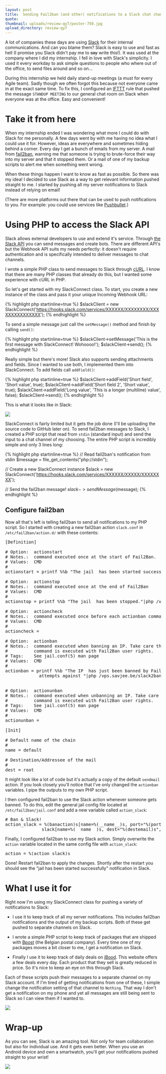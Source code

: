 ```yaml
---
layout: post
title:  Sending Fail2ban (and other) notifications to a Slack chat channel
quote: 
thumbnail: uploads/review-qy7/poster-750.jpg
upload_directory: review-qy7
---
```


A lot of companies these days are using [Slack](https://slack.com/) for their internal communications. And can you blame them? Slack is easy to use and fast as hell (I promise you Slack didn't pay me to <del>say</del> write this!). It was used at the company where I did my internship. I fell in love with Slack's simplicity. I used it every workday to ask simple questions to people who where out of the office, to send files around and so on...

During this internship we held daily stand-up meetings (a must for every Agile team). Sadly though we often forgot this because not everyone came in at the exact same time. To fix this, I configured an [IFTTT](https://ifttt.com/) rule that pushed the message ``STANDUP MEETING`` to our general chat room on Slack when everyone was at the office. Easy and convenient!

<!--more-->

# Take it from here
When my internship ended I was wondering what more I could do with Slack for me personally. A few days went by with me having no idea what I could use it for. However, ideas are everywhere and sometimes hiding behind a corner. Every day I get a bunch of emails from my server. A  mail from [fail2ban](http://www.fail2ban.org/), warning me that someone is trying to brute-force their way into my server and that it stopped them. Or a mail of one of my backup scripts to alert me when something went wrong.

When these things happen I want to know as fast as possible. So there was my idea! I decided to use Slack as a way to get relevant information pushed straight to me. I started by pushing all my server notifications to Slack instead of relying on email!

(There are more platforms out there that can be used to push notifications to you. For example: you could use services like [Pushbullet](https://docs.pushbullet.com/).)

# Using PHP to access the Slack API
Slack allows external developers to use and extend it's service. Through [the Slack API](https://api.slack.com/) you can send messages and create bots. There are different API's but the Webhook API suits my needs perfectly: it doesn't require authentication and is specifically intended to deliver messages to chat channels.

I wrote a simple PHP class to send messages to Slack through [cURL](http://php.net/manual/en/book.curl.php). I know that there are many PHP classes that already do this, but I wanted some experience with cURL in PHP.

So let's get started with my SlackConnect class. To start, you create a new instance of the class and pass it your unique Incoming Webhook URL:

{% highlight php startinline=true %}
$slackClient = new SlackConnect('https://hooks.slack.com/services/XXXXXX/XXXXXXXX/XXXXXXXXXXXXXXX');
{% endhighlight %}

To send a simple message just call the ``setMessage()`` method and finish by calling ``send()``:

{% highlight php startinline=true %}
$slackClient->setMessage('This is the first message with SlackConnect! Wohoooo!');
$slackClient->send();
{% endhighlight %}

Really simple but there's more! Slack also supports sending attachments and fields. Since I wanted to use both, I implemented them into SlackConnect. To add fields call ``addField()``:

{% highlight php startinline=true %}
$slackClient->addField('Short field', 'Short value', true);
$slackClient->addField('Short field 2', 'Short value', true);
$slackClient->addField('Long value', 'This is a longer (multiline) value', false);
$slackClient->send();
{% endhighlight %}

This is what it looks like in Slack:

![](/uploads/fail2ban-slack-notifications/slack-preview.png)

SlackConnect is fairly limited but it gets the job done (I'll be uploading the source code to GitHub later on). To send fail2ban messages to Slack, I created a PHP script that read from ``stdin`` (standard input) and send the input to a chat channel of my choosing. The entire PHP script is incredibly simple and only 3 lines long:

{% highlight php startinline=true %}
// Read fail2ban's notification from stdin
$message = file_get_contents("php://stdin");

// Create a new SlackConnect instance
$slack = new SlackConnect('https://hooks.slack.com/services/XXXXXX/XXXXX/XXXXXXXX');

// Send the fail2ban message!
$slack->sendMessage($message);
{% endhighlight %}

## Configure fail2ban
Now all that's left is telling fail2ban to send all notifications to my PHP script. So I started with creating a new fail2ban action ``slack.conf`` in ``/etc/fail2ban/action.d/`` with these contents:

<pre>
[Definition]

# Option:  actionstart
# Notes.:  command executed once at the start of Fail2Ban.
# Values:  CMD
#
actionstart = printf %%b "The jail <name> has been started successfully."|php /vps.savjee.be/slack2ban/send.php

# Option:  actionstop
# Notes.:  command executed once at the end of Fail2Ban
# Values:  CMD
#
actionstop = printf %%b "The jail <name> has been stopped."|php /vps.savjee.be/slack2ban/send.php

# Option:  actioncheck
# Notes.:  command executed once before each actionban command
# Values:  CMD
#
actioncheck =

# Option:  actionban
# Notes.:  command executed when banning an IP. Take care that the
#          command is executed with Fail2Ban user rights.
# Tags:    See jail.conf(5) man page
# Values:  CMD
#
actionban = printf %%b "The IP <ip> has just been banned by Fail2Ban after
            <failures> attempts against <name>"|php /vps.savjee.be/slack2ban/send.php


# Option:  actionunban
# Notes.:  command executed when unbanning an IP. Take care that the
#          command is executed with Fail2Ban user rights.
# Tags:    See jail.conf(5) man page
# Values:  CMD
#
actionunban =

[Init]

# Default name of the chain
#
name = default

# Destination/Addressee of the mail
#
dest = root
</pre>

It might look like a lot of code but it's actually a copy of the default ``sendmail`` action. If you look closely you'll notice that I've only changed the ``actionban`` variables. I pipe the outputs to my own PHP script.

I then configured fail2ban to use the Slack action whenever
someone gets banned. To do this, edit the general jail config file located at ``/etc/fail2ban/jail.conf`` and add a new variable called ``action_slack``:

<pre>
# Ban & Slack!
action_slack = %(banaction)s[name=%(__name__)s, port="%(port)s", protocol="%(protocol)s", chain="%(chain)s"]
              slack[name=%(__name__)s, dest="%(destemail)s", protocol="%(protocol)s", chain="%(chain)s", sendername="%(sendername)s"]
</pre>

Finally, I configured fail2ban to use my Slack action. Simply overwrite the ``action`` variable located in the same config file with ``action_slack``:

<pre>
action = %(action_slack)s
</pre>

Done! Restart fail2ban to apply the changes. Shortly after the restart you should see the "jail has been started successfully" notification in Slack.

# What I use it for
Right now I'm using my SlackConnect class for pushing a variety of notifications to Slack:

  * I use it to keep track of all my server notifications. This includes fail2ban notifications and the output of my backup scripts. Both of these get pushed to separate channels on Slack.

  * I wrote a simple PHP script to keep track of packages that are shipped with [Bpost](https://www.bpost.be/) (the Belgian postal company). Every time one of my packages moves a bit closer to me, I get a notification on Slack.

  * Finally I use it to keep track of daily deals on [iBood](http://www.ibood.com). This website offers a few deals every day. Each product that they sell is greatly reduced in price. So it's nice to keep an eye on this through Slack.

Each of these scripts push their messages to a separate channel on my Slack account. If I'm tired of getting notifications from one of these, I simple change the notification setting of that channel to ``Nothing``. That way I don't get a notification on my phone and yet all messages are still being sent to Slack so I can view them if I wanted to.

![](/uploads/fail2ban-slack-notifications/slack-notifications-settings.png)

# Wrap-up
As you can see, Slack is an amazing tool. Not only for team collaboration but also for individual use. And it gets even better. When you use an Android device and own a smartwatch, you'll get your notifications pushed straight to your wrist!

![](/uploads/fail2ban-slack-notifications/slack-android-wear.png)
